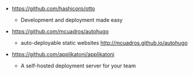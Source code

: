 - https://github.com/hashicorp/otto
  - Development and deployment made easy 
  
- https://github.com/mcuadros/autohugo
  - auto-deployable static websites http://mcuadros.github.io/autohugo

- https://github.com/applikatoni/applikatoni
  - A self-hosted deployment server for your team 
